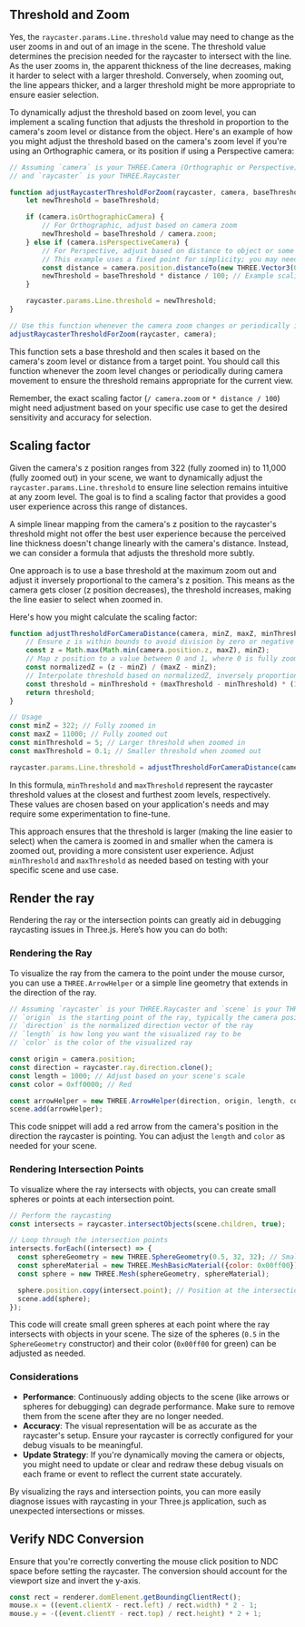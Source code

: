 ## Threshold and Zoom

Yes, the `raycaster.params.Line.threshold` value may need to change as the user zooms in and out of an image in the scene. The threshold value determines the precision needed for the raycaster to intersect with the line. As the user zooms in, the apparent thickness of the line decreases, making it harder to select with a larger threshold. Conversely, when zooming out, the line appears thicker, and a larger threshold might be more appropriate to ensure easier selection.

To dynamically adjust the threshold based on zoom level, you can implement a scaling function that adjusts the threshold in proportion to the camera's zoom level or distance from the object. Here's an example of how you might adjust the threshold based on the camera's zoom level if you're using an Orthographic camera, or its position if using a Perspective camera:

```javascript
// Assuming `camera` is your THREE.Camera (Orthographic or Perspective)
// and `raycaster` is your THREE.Raycaster

function adjustRaycasterThresholdForZoom(raycaster, camera, baseThreshold = 1) {
    let newThreshold = baseThreshold;

    if (camera.isOrthographicCamera) {
        // For Orthographic, adjust based on camera zoom
        newThreshold = baseThreshold / camera.zoom;
    } else if (camera.isPerspectiveCamera) {
        // For Perspective, adjust based on distance to object or some other metric
        // This example uses a fixed point for simplicity; you may need a more dynamic approach
        const distance = camera.position.distanceTo(new THREE.Vector3(0, 0, 0)); // Example target
        newThreshold = baseThreshold * distance / 100; // Example scaling, adjust as needed
    }

    raycaster.params.Line.threshold = newThreshold;
}

// Use this function whenever the camera zoom changes or periodically if the camera moves
adjustRaycasterThresholdForZoom(raycaster, camera);
```

This function sets a base threshold and then scales it based on the camera's zoom level or distance from a target point. You should call this function whenever the zoom level changes or periodically during camera movement to ensure the threshold remains appropriate for the current view.

Remember, the exact scaling factor (`/ camera.zoom` or `* distance / 100`) might need adjustment based on your specific use case to get the desired sensitivity and accuracy for selection.

## Scaling factor

Given the camera's z position ranges from 322 (fully zoomed in) to 11,000 (fully zoomed out) in your scene, we want to dynamically adjust the `raycaster.params.Line.threshold` to ensure line selection remains intuitive at any zoom level. The goal is to find a scaling factor that provides a good user experience across this range of distances.

A simple linear mapping from the camera's z position to the raycaster's threshold might not offer the best user experience because the perceived line thickness doesn't change linearly with the camera's distance. Instead, we can consider a formula that adjusts the threshold more subtly.

One approach is to use a base threshold at the maximum zoom out and adjust it inversely proportional to the camera's z position. This means as the camera gets closer (z position decreases), the threshold increases, making the line easier to select when zoomed in.

Here's how you might calculate the scaling factor:

```javascript
function adjustThresholdForCameraDistance(camera, minZ, maxZ, minThreshold, maxThreshold) {
    // Ensure z is within bounds to avoid division by zero or negative values
    const z = Math.max(Math.min(camera.position.z, maxZ), minZ);
    // Map z position to a value between 0 and 1, where 0 is fully zoomed in and 1 is fully zoomed out
    const normalizedZ = (z - minZ) / (maxZ - minZ);
    // Interpolate threshold based on normalizedZ, inversely proportional
    const threshold = minThreshold + (maxThreshold - minThreshold) * (1 - normalizedZ);
    return threshold;
}

// Usage
const minZ = 322; // Fully zoomed in
const maxZ = 11000; // Fully zoomed out
const minThreshold = 5; // Larger threshold when zoomed in
const maxThreshold = 0.1; // Smaller threshold when zoomed out

raycaster.params.Line.threshold = adjustThresholdForCameraDistance(camera, minZ, maxZ, minThreshold, maxThreshold);
```

In this formula, `minThreshold` and `maxThreshold` represent the raycaster threshold values at the closest and furthest zoom levels, respectively. These values are chosen based on your application's needs and may require some experimentation to fine-tune.

This approach ensures that the threshold is larger (making the line easier to select) when the camera is zoomed in and smaller when the camera is zoomed out, providing a more consistent user experience. Adjust `minThreshold` and `maxThreshold` as needed based on testing with your specific scene and use case.

## Render the ray

Rendering the ray or the intersection points can greatly aid in debugging raycasting issues in Three.js. Here’s how you can do both:

### Rendering the Ray

To visualize the ray from the camera to the point under the mouse cursor, you can use a `THREE.ArrowHelper` or a simple line geometry that extends in the direction of the ray.

```javascript
// Assuming `raycaster` is your THREE.Raycaster and `scene` is your THREE.Scene
// `origin` is the starting point of the ray, typically the camera position
// `direction` is the normalized direction vector of the ray
// `length` is how long you want the visualized ray to be
// `color` is the color of the visualized ray

const origin = camera.position;
const direction = raycaster.ray.direction.clone();
const length = 1000; // Adjust based on your scene's scale
const color = 0xff0000; // Red

const arrowHelper = new THREE.ArrowHelper(direction, origin, length, color);
scene.add(arrowHelper);
```

This code snippet will add a red arrow from the camera's position in the direction the raycaster is pointing. You can adjust the `length` and `color` as needed for your scene.

### Rendering Intersection Points

To visualize where the ray intersects with objects, you can create small spheres or points at each intersection point.

```javascript
// Perform the raycasting
const intersects = raycaster.intersectObjects(scene.children, true);

// Loop through the intersection points
intersects.forEach((intersect) => {
  const sphereGeometry = new THREE.SphereGeometry(0.5, 32, 32); // Small sphere
  const sphereMaterial = new THREE.MeshBasicMaterial({color: 0x00ff00}); // Green
  const sphere = new THREE.Mesh(sphereGeometry, sphereMaterial);

  sphere.position.copy(intersect.point); // Position at the intersection point
  scene.add(sphere);
});
```

This code will create small green spheres at each point where the ray intersects with objects in your scene. The size of the spheres (`0.5` in the `SphereGeometry` constructor) and their color (`0x00ff00` for green) can be adjusted as needed.

### Considerations

- **Performance**: Continuously adding objects to the scene (like arrows or spheres for debugging) can degrade performance. Make sure to remove them from the scene after they are no longer needed.
- **Accuracy**: The visual representation will be as accurate as the raycaster's setup. Ensure your raycaster is correctly configured for your debug visuals to be meaningful.
- **Update Strategy**: If you're dynamically moving the camera or objects, you might need to update or clear and redraw these debug visuals on each frame or event to reflect the current state accurately.

By visualizing the rays and intersection points, you can more easily diagnose issues with raycasting in your Three.js application, such as unexpected intersections or misses.

## Verify NDC Conversion

Ensure that you're correctly converting the mouse click position to NDC space before setting the raycaster. The conversion should account for the viewport size and invert the y-axis.

```js
const rect = renderer.domElement.getBoundingClientRect();
mouse.x = ((event.clientX - rect.left) / rect.width) * 2 - 1;
mouse.y = -((event.clientY - rect.top) / rect.height) * 2 + 1;
```

<br>
